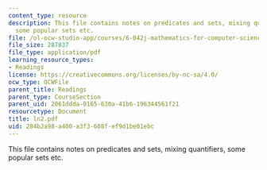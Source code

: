 ```yaml
---
content_type: resource
description: This file contains notes on predicates and sets, mixing quantifiers,
  some popular sets etc.
file: /ol-ocw-studio-app/courses/6-042j-mathematics-for-computer-science-fall-2005/284b2a98a400a3f3608fef9d1be01ebc_ln2.pdf
file_size: 287837
file_type: application/pdf
learning_resource_types:
- Readings
license: https://creativecommons.org/licenses/by-nc-sa/4.0/
ocw_type: OCWFile
parent_title: Readings
parent_type: CourseSection
parent_uid: 2061ddda-0165-630a-41b6-196344561f21
resourcetype: Document
title: ln2.pdf
uid: 284b2a98-a400-a3f3-608f-ef9d1be01ebc
---
```

This file contains notes on predicates and sets, mixing quantifiers, some popular sets etc.